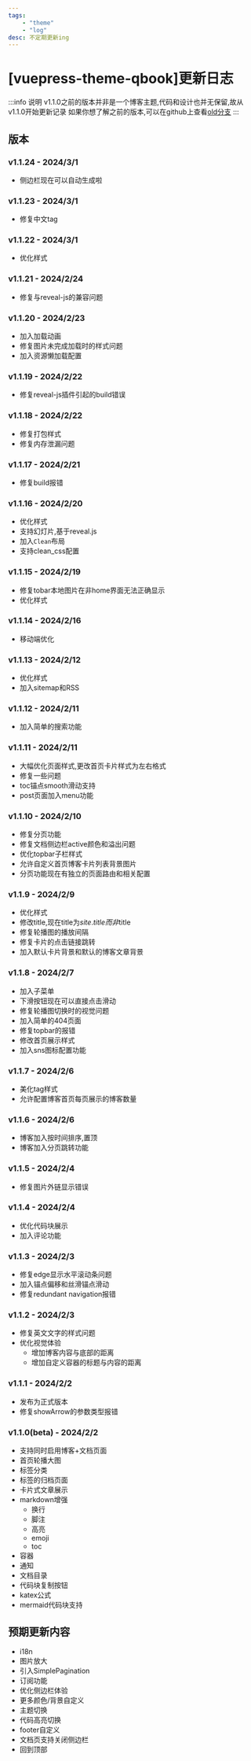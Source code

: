 ```yaml
---
tags:
    - "theme"
    - "log"
desc: 不定期更新ing 
---
```

# [vuepress-theme-qbook]更新日志

:::info 说明
v1.1.0之前的版本并非是一个博客主题,代码和设计也并无保留,故从v1.1.0开始更新记录
如果你想了解之前的版本,可以在github上查看[old分支](https://github.com/open17/vuepress-theme-qbook/blob/old/example/changelog.md)
:::
## 版本
### v1.1.24 - 2024/3/1
- 侧边栏现在可以自动生成啦
### v1.1.23 - 2024/3/1
- 修复中文tag
### v1.1.22 - 2024/3/1
- 优化样式
### v1.1.21 - 2024/2/24
- 修复与reveal-js的兼容问题
### v1.1.20 - 2024/2/23
- 加入加载动画
- 修复图片未完成加载时的样式问题
- 加入资源懒加载配置
### v1.1.19 - 2024/2/22
- 修复reveal-js插件引起的build错误
### v1.1.18 - 2024/2/22
- 修复打包样式
- 修复内存泄漏问题
### v1.1.17 - 2024/2/21
- 修复build报错
### v1.1.16 - 2024/2/20
- 优化样式
- 支持幻灯片,基于reveal.js
- 加入`Clean`布局
- 支持clean_css配置
### v1.1.15 - 2024/2/19
- 修复tobar本地图片在非home界面无法正确显示
- 优化样式
### v1.1.14 - 2024/2/16
- 移动端优化
### v1.1.13 - 2024/2/12
- 优化样式
- 加入sitemap和RSS
### v1.1.12 - 2024/2/11
- 加入简单的搜索功能
### v1.1.11 - 2024/2/11
- 大幅优化页面样式,更改首页卡片样式为左右格式
- 修复一些问题
- toc锚点smooth滑动支持
- post页面加入menu功能
### v1.1.10 - 2024/2/10
- 修复分页功能
- 修复文档侧边栏active颜色和溢出问题
- 优化topbar子栏样式
- 允许自定义首页博客卡片列表背景图片
- 分页功能现在有独立的页面路由和相关配置
### v1.1.9 - 2024/2/9
- 优化样式
- 修改title,现在title为$site.title而非$title
- 修复轮播图的播放间隔
- 修复卡片的点击链接跳转
- 加入默认卡片背景和默认的博客文章背景
### v1.1.8 - 2024/2/7
- 加入子菜单
- 下滑按钮现在可以直接点击滑动
- 修复轮播图切换时的视觉问题
- 加入简单的404页面
- 修复topbar的报错
- 修改首页展示样式
- 加入sns图标配置功能
### v1.1.7 - 2024/2/6
- 美化tag样式
- 允许配置博客首页每页展示的博客数量
### v1.1.6 - 2024/2/6
- 博客加入按时间排序,置顶
- 博客加入分页跳转功能
### v1.1.5 - 2024/2/4
- 修复图片外链显示错误
### v1.1.4 - 2024/2/4
- 优化代码块展示
- 加入评论功能
### v1.1.3 - 2024/2/3
- 修复edge显示水平滚动条问题
- 加入锚点偏移和丝滑锚点滑动
- 修复redundant navigation报错
### v1.1.2 - 2024/2/3
- 修复英文文字的样式问题
- 优化视觉体验
  - 增加博客内容与底部的距离
  - 增加自定义容器的标题与内容的距离
### v1.1.1 - 2024/2/2
- 发布为正式版本
- 修复showArrow的参数类型报错
### v1.1.0(beta) - 2024/2/2
- 支持同时启用博客+文档页面
- 首页轮播大图
- 标签分类
- 标签的归档页面
- 卡片式文章展示
- markdown增强
  - 换行
  - 脚注
  - 高亮
  - emoji
  - toc
- 容器
- 通知
- 文档目录
- 代码块复制按钮
- katex公式
- mermaid代码块支持

## 预期更新内容
- i18n
- 图片放大
- 引入SimplePagination
- 订阅功能
- 优化侧边栏体验
- 更多颜色/背景自定义
- 主题切换
- 代码高亮切换
- footer自定义  
- 文档页支持关闭侧边栏
- 回到顶部